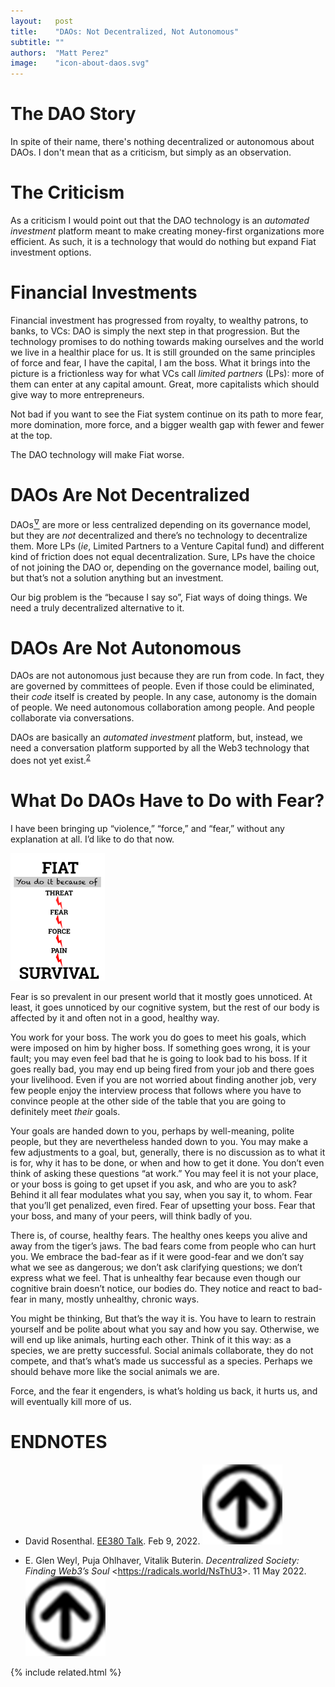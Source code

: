 ```yaml
---
layout:   post
title:    "DAOs: Not Decentralized, Not Autonomous"
subtitle: ""
authors:  "Matt Perez"
image:    "icon-about-daos.svg"
---
```


<div style="display:none;">
 <p>There's nothing decentralized or autonomous about DAOs. That's not a criticism, it's simply an observation. They don't address the main societal issue today which is an overuse of force, and it's child, dominance.</p>
</div>

<h1>The DAO Story</h1>
 <p>In spite of their name, there's nothing decentralized or autonomous about DAOs. I don't mean that as a criticism, but simply as an observation.

<h1>The Criticism</h1>
 <p>As a criticism I would point out that the DAO technology is an <em>automated investment</em> platform meant to make creating money-first organizations more efficient. As such, it is a technology that would do nothing but expand <span class="_paradigm">Fiat</span> investment options.</p>

<h1>Financial Investments</h1>
 <p>Financial investment has progressed from royalty, to wealthy patrons, to banks, to VCs: DAO is simply the next step in that progression. But the technology promises to do nothing towards making ourselves and the world we live in a healthir place for us. It is still grounded on the same principles of force and fear, <span class='_quotespan'>I have the capital, I am the boss.</span> What it brings into the picture is a frictionless way for what VCs call <em>limited partners</em> (LPs): more of them can enter at any capital amount. Great, more capitalists which should give way to more entrepreneurs.</p>
 <p>Not bad if you want to see the <span class="_paradigm">Fiat</span> system continue on its path to more fear, more domination, more force, and a bigger wealth gap with fewer and fewer at the top.<p>
 <p>The DAO technology  will make <span class="_paradigm">Fiat</span> worse.</p>

<h1>DAOs Are Not Decentralized</h1>
 <p>DAOs<a href='#en01'><sup id='bm01'>&hairsp;&nabla;&hairsp;</sup></a> are more or less centralized depending on its governance model, but they are <em>not</em> decentralized and there&rsquo;s no technology to decentralize them. More LPs (<em>ie</em>, Limited Partners to a Venture Capital fund) and different kind of friction does not equal decentralization. Sure, LPs have the choice of not joining the DAO or, depending on the governance model, bailing out, but that’s not a solution anything but an investment.<p>
 <p>Our big problem is the &ldquo;because I say so&rdquo;, <span class="_paradigm">Fiat</span> ways of doing things. We need a truly decentralized alternative to it.<p>

<h1>DAOs Are Not Autonomous</h1>
 <p>DAOs are not autonomous just because they are run from code. In fact, they are governed by committees of people. Even if those could be eliminated, their <em>code</em> itself is created by people. In any case, autonomy is the domain of people. We need autonomous collaboration among people. And people collaborate via conversations.<p>
 <p>DAOs are basically an <em>automated investment</em> platform, but, instead, we need a conversation platform supported by all the Web3 technology that does not yet exist.<sup id="bm02"><a href="#en02">2</a></sup></p>

<h1>What Do DAOs Have to Do with Fear?</h1>
 <p>I have been bringing up &ldquo;violence,&rdquo; &ldquo;force,&rdquo; and &ldquo;fear,&rdquo; without any explanation at all. I&rsquo;d like to do that now.</p>
  <div class='_center'>
   <img
    src='/assets/img/pic-fiat-pain.svg'
    width='30%'
    alt=''>
  </div>
 <p>Fear is so prevalent in our present world that it mostly goes unnoticed. At least, it goes unnoticed by our cognitive system, but the rest of our body is affected by it and often not in a good, healthy way.</p>
 <p>You work for your boss. The work you do goes to meet his goals, which were imposed on him by higher boss. If something goes wrong, it is your fault; you may even feel bad that he is going to look bad to his boss. If it goes really bad, you may end up being fired from your job and there goes your livelihood. Even if you are not worried about finding another job, very few people enjoy the interview process that follows where you have to convince people at the other side of the table that you are going to definitely meet <em>their</em> goals.<p>
 <p>Your goals are handed down to you, perhaps by well-meaning, polite people, but they are nevertheless handed down to you. You may make a few adjustments to a goal, but, generally, there is no discussion as to what it is for, why it has to be done, or when and how to get it done. You don’t even think of asking these questions &ldquo;at work.&rdquo; You may feel it is not your place, or your boss is going to get upset if you ask, and who are you to ask? Behind it all fear modulates what you say, when you say it, to whom. Fear that you&rsquo;ll get penalized, even fired. Fear of upsetting your boss. Fear that your boss, and many of your peers, will think badly of you.</p>
 <p>There is, of course, healthy fears. The healthy ones keeps you alive and away from the tiger&rsquo;s jaws. The bad fears come from people who can hurt you. We embrace the bad-fear as if it were good-fear and we don&rsquo;t say what we see as dangerous; we don&rsquo;t ask clarifying questions; we don&rsquo;t express what we feel. That is unhealthy fear because even though our cognitive brain doesn&rsquo;t notice, our bodies do. They notice and react to bad-fear in many, mostly unhealthy, chronic ways.</p>
 <p>You might be thinking, <span class='_quotespan'>But that&rsquo;s the way it is. You have to learn to restrain yourself and be polite about what you say and how you say. Otherwise, we will end up like animals, hurting each other.</span> Think of it this way: as a species, we are pretty successful. Social animals collaborate, they do not compete, and that&rsquo;s what&rsquo;s made us successful as a species. Perhaps we should behave more like the social animals we are.</p>
 <p>Force, and the fear it engenders, is what&rsquo;s holding us back, it hurts us, and will eventually kill more of us.</p>

<h1 class="_section">ENDNOTES</h1>
 <ul>
  <li id="en01">
   <p class="_list-item">
    David Rosenthal.
    <a href="https://blog.dshr.org/2022/02/ee380-talk.html">EE380 Talk</a>.
    Feb 9, 2022.
    <a class="_uparrow" href="#bm01"><img src="/assets/img/arrow-up-icon.png"></a>
   </p>
  </li>
  <li id="en02">
   <p class="_list-item">
    E. Glen Weyl, Puja Ohlhaver, Vitalik Buterin.
    <em>Decentralized Society: Finding Web3&rsquo;s Soul</em>
    &lt;<a href="https://radicals.world/NsThU3">https://radicals.world/NsThU3</a>&gt;.
    11 May 2022.
    <a class="_uparrow" href="#bm01"><img src="/assets/img/arrow-up-icon.png"></a>
   </p>
  </li>
 </ul>

{% include related.html %}
